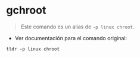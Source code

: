 # gchroot

> Este comando es un alias de `-p linux chroot`.

- Ver documentación para el comando original:

`tldr -p linux chroot`
